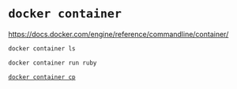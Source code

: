 # `docker container`

<https://docs.docker.com/engine/reference/commandline/container/>

```bash
docker container ls
```

```bash
docker container run ruby
```

[`docker container cp`](https://docs.docker.com/engine/reference/commandline/container_cp/)
